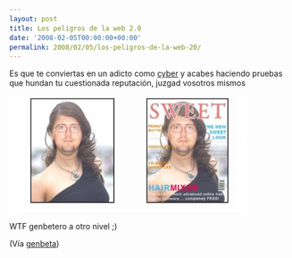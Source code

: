 ```yaml
---
layout: post
title: Los peligros de la web 2.0
date: '2008-02-05T00:00:00+00:00'
permalink: 2008/02/05/los-peligros-de-la-web-20/
---
```

Es que te conviertas en un adicto como <a href="http://www.cyberfrancis.net/weblog/">cyber</a> y acabes haciendo pruebas que hundan tu cuestionada reputación, juzgad vosotros mismos

<img src='/assets/cyber.png' alt='cyberfrancis' class="centro" />

WTF genbetero a otro nivel ;)

(Vía <a href="http://www.genbeta.com/2008/02/05-hairmixer-mezclando-rostros-con-resultados-que-podran-ser-hasta-divertidos#more">genbeta</a>)
